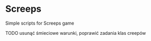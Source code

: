 # Screeps
Simple scripts for Screeps game

TODO usunąć śmieciowe warunki, poprawić zadania klas creepów
